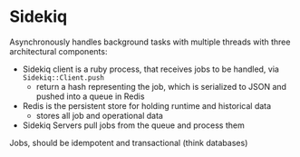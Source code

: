 # Sidekiq
Asynchronously handles background tasks with multiple threads with three architectural components:
- Sidekiq client is a ruby process, that receives jobs to be handled, via `Sidekiq::Client.push`
  - return a hash representing the job, which is serialized to JSON and pushed into a queue in Redis
- Redis is the persistent store for holding runtime and historical data 
  - stores all job and operational data
- Sidekiq Servers pull jobs from the queue and process them

Jobs, should be idempotent and transactional (think databases)
